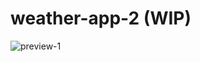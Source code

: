 # weather-app-2 (WIP)

![preview-1](https://github.com/ShawnEdgell/weather-app-2/assets/145321915/87a1c239-1116-4184-ae1e-f1f8695c07b5)
